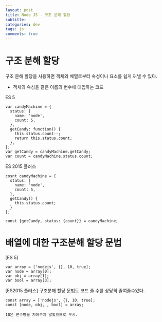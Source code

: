 ```yaml
---  
layout: post
title: Node JS - 구조 분해 할당
subtitle:
categories: dev
tags: js
comments: true  
--- 
```


# 구조 분해 할당
구조 분해 할당을 사용하면 객체와 배열로부터 속성이나 요소를 쉽게 꺼낼 수 있다.

- 객체의 속성을 같은 이름의 변수에 대입하는 코드

ES 5

~~~
var candyMachine = {
  status: {
    name: 'node',
    count: 5,
  },
  getCandy: function() {
    this.status.count--;
    return this.status.count;
  },
};
var getCandy = candyMachine.getCandy;
var count = candyMachine.status.count;
~~~

ES 2015 플러스

~~~
cosnt candyMachine = {
  status: {
    name: 'node',
    count: 5,
  },
  getCandy() {
    this.status.count;
  }
};

const {getCandy, status: {count}} = candyMachine;
~~~

# 배열에 대한 구조분해 할당 문법

[ES 5]

~~~
var array = ['nodejs', {}, 10, true];
var node = array[0];
var obj = array[1];
var bool = array[3];
~~~

[ES2015 플러스]
구조분해 할당 문법도 코드 줄 수를 상당히 줄여줄수있다.

~~~
const array = ['nodejs', {}, 10, true];
const [node, obj, , bool] = array;

10은 변수명을 지어주지 않았으므로 무시.
~~~
